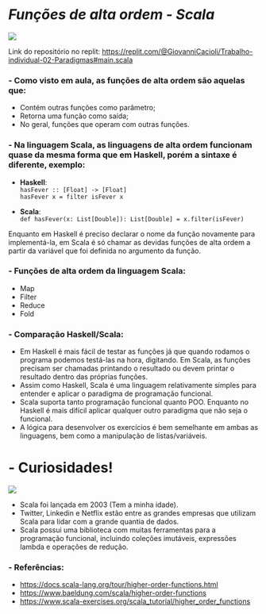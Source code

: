 # *Funções de alta ordem - Scala*

![](https://upload.wikimedia.org/wikipedia/commons/thumb/3/39/Scala-full-color.svg/1200px-Scala-full-color.svg.png)

Link do repositório no replit: https://replit.com/@GiovanniCacioli/Trabalho-individual-02-Paradigmas#main.scala

### - Como visto em aula, as **funções de alta ordem** são aquelas que:

  - Contém outras funções como parâmetro;
  - Retorna uma função como saída;
  - No geral, funções que operam com outras funções.

### - Na linguagem Scala, as linguagens de alta ordem funcionam quase da mesma forma que em Haskell, porém a **sintaxe** é diferente, exemplo: 

  - **Haskell**:
<br />`hasFever :: [Float] -> [Float]`
<br />`hasFever x = filter isFever x`
             
  - **Scala**: 
<br />`def hasFever(x: List[Double]): List[Double] = x.filter(isFever)`

Enquanto em Haskell é preciso declarar o nome da função novamente para implementá-la, em Scala é só chamar as devidas funções de alta ordem a partir da variável que foi definida no argumento da função.

### - Funções de alta ordem da linguagem Scala:

   - Map
   - Filter
   - Reduce
   - Fold

### - Comparação Haskell/Scala:

  - Em Haskell é mais fácil de testar as funções já que quando rodamos o programa podemos testá-las na hora, digitando. Em Scala, as funções precisam ser  chamadas printando o resultado ou devem printar o resultado dentro das próprias funções.
  - Assim como Haskell, Scala é uma linguagem relativamente simples para entender e aplicar o paradigma de programação funcional.
  - Scala suporta tanto programação funcional quanto POO. Enquanto no Haskell é mais difícil aplicar qualquer outro paradigma que não seja o funcional.
  - A lógica para desenvolver os exercícios é bem semelhante em ambas as linguagens, bem como a manipulação de listas/variáveis. 

# - Curiosidades!

![](https://media.tenor.com/KW2w_CzRAQUAAAAC/curiosity-push-button.gif)

   - Scala foi lançada em 2003 (Tem a minha idade).
   - Twitter, Linkedin e Netflix estão entre as grandes empresas que utilizam Scala para lidar com a grande quantia de dados.
   - Scala possui uma biblioteca com muitas ferramentas para a programação funcional, incluindo coleções imutáveis, expressões lambda e operações de redução.

### - Referências:

  - https://docs.scala-lang.org/tour/higher-order-functions.html
  - https://www.baeldung.com/scala/higher-order-functions
  - https://www.scala-exercises.org/scala_tutorial/higher_order_functions
